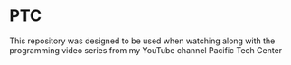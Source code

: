 # PTC
This repository was designed to be used when watching along with the programming video series from my YouTube channel Pacific Tech Center
